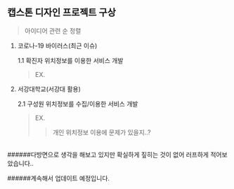 캡스톤 디자인 프로젝트 구상
-------------
> 아이디어 관련 순 정렬

1. 코로나-19 바이러스(최근 이슈)

    1.1 확진자 위치정보를 이용한 서비스 개발
    > EX. 
  
2. 서강대학교(서강대 활용)

    2.1 구성원 위치정보를 수집/이용한 서비스 개발
    > EX.  
    >> 개인 위치정보 이용에 문제가 있을지..?

</br>
######다방면으로 생각을 해보고 있지만 확실하게 짚히는 것이 없어 러프하게 적어보았습니다..

######계속해서 업데이트 예정입니다.
